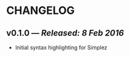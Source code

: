 # CHANGELOG


## **v0.1.0** &mdash; *Released: 8 Feb 2016*

* Initial syntax highlighting for Simplez
